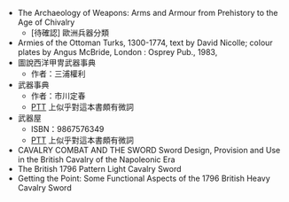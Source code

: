 * The Archaeology of Weapons: Arms and Armour from Prehistory to the Age of Chivalry
	* [待確認] 歐洲兵器分類
* Armies of the Ottoman Turks, 1300-1774, text by David Nicolle; colour plates by Angus McBride, London : Osprey Pub., 1983,
* 圖說西洋甲冑武器事典
	* 作者：三浦權利
* 武器事典
	* 作者：市川定春
	* [PTT](https://www.ptt.cc/bbs/Warfare/M.1190592845.A.6C1.html) 上似乎對這本書頗有微詞
* 武器屋
	* ISBN：9867576349
	* [PTT](https://www.ptt.cc/bbs/Warfare/M.1190592845.A.6C1.html) 上似乎對這本書頗有微詞
* CAVALRY COMBAT AND THE SWORD Sword Design, Provision and Use in the British Cavalry of the Napoleonic Era
* The British 1796 Pattern Light Cavalry Sword
* Getting the Point: Some Functional Aspects of the 1796 British Heavy Cavalry Sword
